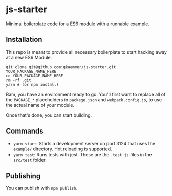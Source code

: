 # js-starter
Minimal boilerplate code for a ES6 module with a runnable example.

## Installation
This repo is meant to provide all necessary boilerplate to start hacking away at a new ES6 Module.

    git clone git@github.com:gkaemmer/js-starter.git YOUR_PACKAGE_NAME_HERE
    cd YOUR_PACKAGE_NAME_HERE
    rm -rf .git
    yarn # (or npm install)

Bam, you have an environment ready to go. You'll first want to replace all of the `PACKAGE_*` placeholders in `package.json` and `webpack.config.js`, to use the actual name of your module.

Once that's done, you can start building.

## Commands

* `yarn start`: Starts a development server on port 3124 that uses the `example/` directory. Hot reloading is supported.
* `yarn test`: Runs tests with jest. These are the `.test.js` files in the `src/test` folder.

## Publishing
You can publish with `npm publish`.
